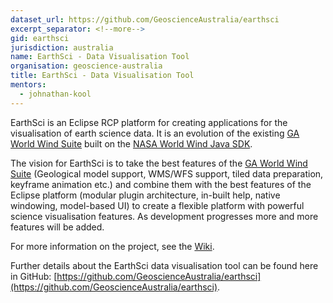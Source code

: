 ```yaml
---
dataset_url: https://github.com/GeoscienceAustralia/earthsci
excerpt_separator: <!--more-->
gid: earthsci
jurisdiction: australia
name: EarthSci - Data Visualisation Tool
organisation: geoscience-australia
title: EarthSci - Data Visualisation Tool
mentors:
  - johnathan-kool
---
```


EarthSci is an Eclipse RCP platform for creating applications for the visualisation of earth science data. It is an evolution of the existing [GA World Wind Suite](https://github.com/ga-m3dv/ga-worldwind-suite) built on the [NASA World Wind Java SDK](http://worldwind.arc.nasa.gov/java/).

The vision for EarthSci is to take the best features of the [GA World Wind Suite](https://github.com/ga-m3dv/ga-worldwind-suite) (Geological model support, WMS/WFS support, tiled data preparation, keyframe animation etc.) and combine them with the best features of the Eclipse platform (modular plugin architecture, in-built help, native windowing, model-based UI) to create a flexible platform with powerful science visualisation features. As development progresses more and more features will be added.

For more information on the project, see the [Wiki](https://github.com/GeoscienceAustralia/earthsci/wiki).

Further details about the EarthSci data visualisation tool can be found here in GitHub: [https://github.com/GeoscienceAustralia/earthsci](https://github.com/GeoscienceAustralia/earthsci).

